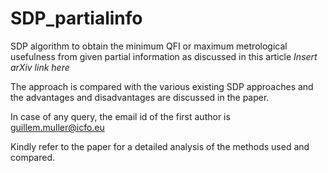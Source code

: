 # SDP_partialinfo
SDP algorithm to obtain the minimum QFI or maximum metrological usefulness from given partial information as discussed in this article *Insert arXiv link here*

The approach is compared with the various existing SDP approaches and the advantages and disadvantages are discussed in the paper.

In case of any query, the email id of the first author is guillem.muller@icfo.eu

Kindly refer to the paper for a detailed analysis of the methods used and compared.
